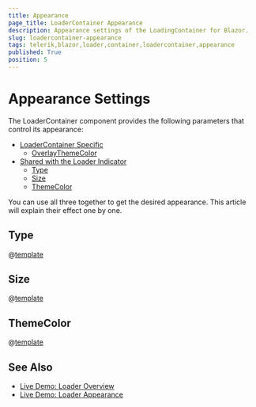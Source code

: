 ```yaml
---
title: Appearance
page_title: LoaderContainer Appearance
description: Appearance settings of the LoadingContainer for Blazor.
slug: loadercontainer-appearance
tags: telerik,blazor,loader,container,loadercontainer,appearance
published: True
position: 5
---
```


# Appearance Settings

The LoaderContainer component provides the following parameters that control its appearance:

* [LoaderContainer Specific](#loadercontainer-specific)
    * [OverlayThemeColor](#overlaythemecolor)
* [Shared with the Loader Indicator](#shared-with-the-loader-indicator)
    * [Type](#type)
    * [Size](#size)
    * [ThemeColor](#themecolor)

You can use all three together to get the desired appearance. This article will explain their effect one by one.

## Type

@[template](/_contentTemplates/loaders/type.md#loaders-type)

## Size

@[template](/_contentTemplates/loaders/size.md#loaders-size)

## ThemeColor

@[template](/_contentTemplates/loaders/themeColor.md#loaders-theme-color)

## See Also

  * [Live Demo: Loader Overview](https://demos.telerik.com/blazor-ui/loader/overview)
  * [Live Demo: Loader Appearance](https://demos.telerik.com/blazor-ui/loader/appearance)
